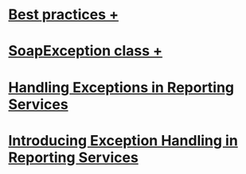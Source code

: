 # [Best practices +](../../reporting-services/report-server-web-service-net-framework-exception-handling/best-practices/index.md?toc=%2fsql%2freporting-services%2freport-server-web-service-net-framework-exception-handling%2fbest-practices%2ftoc.json)
# [SoapException class +](../../reporting-services/report-server-web-service-net-framework-exception-handling/soapexception-class/index.md?toc=%2fsql%2freporting-services%2freport-server-web-service-net-framework-exception-handling%2fsoapexception-class%2ftoc.json)
# [Handling Exceptions in Reporting Services](handling-exceptions-in-reporting-services.md)
# [Introducing Exception Handling in Reporting Services](introducing-exception-handling-in-reporting-services.md)
